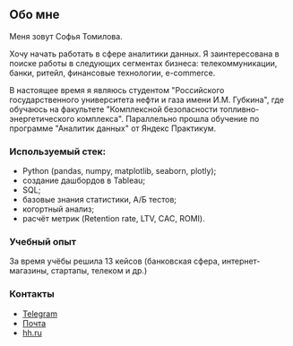 ## Обо мне
Меня зовут Софья Томилова. 

Хочу начать работать в сфере аналитики данных. Я заинтересована в поиске работы в следующих сегментах бизнеса: телекоммуникации, банки, ритейл, финансовые технологии, e-commerce.

В настоящее время я являюсь студентом "Российского государственного университета нефти и газа имени И.М. Губкина", где обучаюсь на факультете "Комплексной безопасности топливно-энергетического комплекса". Параллельно прошла обучение по программе "Аналитик данных" от Яндекс Практикум.
### Используемый стек:
- Python (pandas, numpy, matplotlib, seaborn, plotly);
- создание дашбордов в Tableau;
- SQL;
- базовые знания статистики, А/Б тестов;
- когортный анализ;
- расчёт метрик (Retention rate, LTV, СAC, ROMI).
### Учебный опыт
За время учёбы решила 13 кейсов (банковская сфера, интернет-магазины, стартапы, телеком и др.)
### Контакты
- [Telegram](https://t.me/tomatko_oooy)
- [Почта](sofyatomilova2004@mail.ru)
- [hh.ru](https://hh.ru/resume/cec8c5c5ff0c54b25c0039ed1f7063376b3671)
